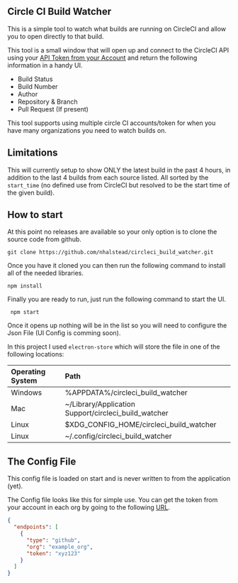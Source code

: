 
## Circle CI Build Watcher

This is a simple tool to watch what builds are running on CircleCI and allow you to open directly to that build.

This tool is a small window that will open up and connect to the CircleCI API using your [API Token from your Account](https://circleci.com/account/api)
  and return the following information in a handy UI.
  
 - Build Status
 - Build Number
 - Author
 - Repository & Branch
 - Pull Request (If present)
 
This tool supports using multiple circle CI accounts/token for when you have many organizations you need to watch builds on.

## Limitations

This will currently setup to show ONLY the latest build in the past 4 hours, in addition to the last 4 builds from each source listed.
All sorted by the `start_time` (no defined use from CircleCI but resolved to be the start time of the given build).

## How to start

At this point no releases are available so your only option is to clone the source code from github.

```
git clone https://github.com/nhalstead/circleci_build_watcher.git
```

Once you have it cloned you can then run the following command to install all of the needed libraries.

```
npm install
```

Finally you are ready to run, just run the following command to start the UI.

```
 npm start
```

Once it opens up nothing will be in the list so you will need to configure the Json File (UI Config is comming soon).

In this project I used `electron-store` which will store the file in one of the following locations:

| Operating System | Path                                                 |
|:-----------------|:-----------------------------------------------------|
| Windows          | %APPDATA%/circleci_build_watcher                     |
| Mac              | ~/Library/Application Support/circleci_build_watcher |
| Linux            | $XDG_CONFIG_HOME/circleci_build_watcher              |
| Linux            | ~/.config/circleci_build_watcher                     |


## The Config File

This config file is loaded on start and is never written to from the application (yet).

The Config file looks like this for simple use.
You can get the token from your account in each org by going to the following [URL](https://circleci.com/account/api).

```json
{
  "endpoints": [
    {
      "type": "github",
      "org": "example_org",
      "token": "xyz123"
    }
  ]
}
```